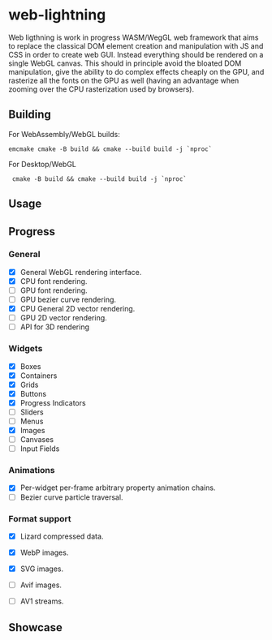 # web-lightning

Web ligthning is work in progress WASM/WegGL web framework that aims to replace the classical DOM element creation and manipulation
with JS and CSS in order to create web GUI. Instead everything should be rendered on a single WebGL canvas. This should in principle
avoid the bloated DOM manipulation, give the ability to do complex effects cheaply on the GPU, and rasterize all the fonts on
the GPU as well (having an advantage when zooming over the CPU rasterization used by browsers).

## Building

For WebAssembly/WebGL builds:

    emcmake cmake -B build && cmake --build build -j `nproc`
    
For Desktop/WebGL

     cmake -B build && cmake --build build -j `nproc`

    
## Usage

## Progress
### General
- [x] General WebGL rendering interface.
- [x] CPU font rendering.
- [ ] GPU font rendering.
- [ ] GPU bezier curve rendering. 
- [x] CPU General 2D vector rendering.
- [ ] GPU 2D vector rendering.
- [ ] API for 3D rendering
### Widgets
- [x] Boxes
- [x] Containers
- [x] Grids
- [x] Buttons
- [x] Progress Indicators 
- [ ] Sliders
- [ ] Menus
- [x] Images
- [ ] Canvases
- [ ] Input Fields
### Animations
- [x] Per-widget per-frame arbitrary property animation chains.
- [ ] Bezier curve particle traversal.
### Format support
- [x] Lizard compressed data.
- [x] WebP images.
- [x] SVG images.
- [ ] Avif images.
- [ ] AV1 streams. 


## Showcase
